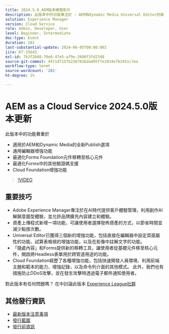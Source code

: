 ```yaml
---
title: 2024.5.0 AEM版本總覽影片
description: 此版本中的功能專注於 — AEM與Dynamic Media Universal Editor的新增Publish選項增強功能將最適化Forms Foundation元件移轉至核心元件最適化Forms Cloud Foundation增強功能中的其他驗證碼支援
solution: Experience Manager
version: Cloud Service
role: Admin, Developer, User
level: Beginner, Intermediate
doc-type: Event
duration: 282
last-substantial-update: 2024-06-05T00:00:00Z
jira: KT-15643
exl-id: 7b3f2b08-70e0-47e5-af9e-2600f3fd2348
source-git-commit: 4471d715fb226701bdad95ffe2834e763451c7ea
workflow-type: tm+mt
source-wordcount: '281'
ht-degree: 1%

---
```


# AEM as a Cloud Service 2024.5.0版本更新

此版本中的功能著重於

* 適用於AEM和Dynamic Media的全新Publish選項
* 通用編輯器增強功能
* 最適化Forms Foundation元件移轉至核心元件
* 最適化Forms中的其他驗證碼支援
* Cloud Foundation增強功能

>[!VIDEO](https://video.tv.adobe.com/v/3429503/?learn=on)

## 重要技巧

* Adobe Experience Manager專注於在AI時代提供客戶體驗管理，利用創作AI解鎖意圖型體驗，並允許品牌擴充內容建立和體驗。
* 資產上傳程式新增一項功能，可讓使用者選擇發佈資產的方式，以節省時間並減少點按次數。
* Universal Editor已獲得三個新的增強功能，包括直接在編輯器中設定頁面屬性的功能、試算表檢視的增強功能，以及在影像中註解文字的功能。
* 「隨處內容」和Forms提供新的移轉工具，讓使用者從基礎元件移至核心元件，開啟將Headless表單用於跨管道用途的功能。
* Cloud Foundation經歷了各種增強功能，包括快速開發人員環境、利用前端主題和範本的能力、增強記錄，以及命令列介面的其他模式。 此外，我們也有措施防止DDoS攻擊，並在發生攻擊時透過電子郵件通知使用者。


對此版本有任何問題嗎？  在中討論此版本 [Experience League社群](https://adobe.ly/44Ofo8H)

## 其他發行資訊

* [最新版本注意事項](https://experienceleague.adobe.com/docs/experience-manager-cloud-service/content/release-notes/home.html?lang=zh-Hant)
* [發行藍圖](https://experienceleague.adobe.com/docs/experience-manager-release-information/aem-release-updates/update-releases-roadmap.html?lang=zh-Hant)
* [發行前資訊](https://experienceleague.adobe.com/docs/experience-manager-cloud-service/content/release-notes/prerelease.html)
